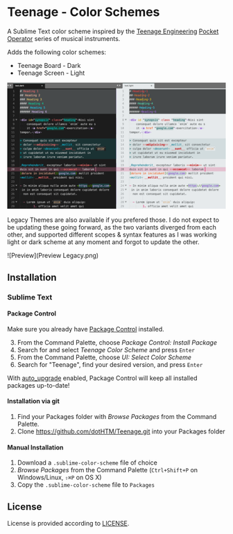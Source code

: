 # Teenage - Color Schemes

A Sublime Text color scheme inspired by the [Teenage Engineering](https://teenage.engineering) [Pocket Operator](https://teenage.engineering/products/po) series of musical instruments.

Adds the following color schemes:

- Teenage Board - Dark
- Teenage Screen - Light

![Preview](Preview@2x.png)

Legacy Themes are also available if you prefered those. I do not expect to be updating these going forward, as the two variants diverged from each other, and supported different scopes & syntax features as I was working light or dark scheme at any moment and forgot to update the other.

![Preview](Preview Legacy.png)

## Installation

### Sublime Text

#### Package Control

Make sure you already have [Package Control](http://wbond.net/sublime_packages/package_control/) installed.

3. From the Command Palette, choose *Package Control: Install Package*
4. Search for and select *Teenage Color Scheme* and press `Enter`
5. From the Command Palette, choose *UI: Select Color Scheme*
6. Search for "Teenage", find your desired version, and press `Enter`

With [auto_upgrade](http://wbond.net/sublime_packages/package_control/settings/) enabled, Package Control will keep all installed packages up-to-date!

#### Installation via git

1. Find your Packages folder with *Browse Packages* from the Command Palette.
2. Clone <https://github.com/dotHTM/Teenage.git> into your Packages folder

#### Manual Installation

1. Download a `.sublime-color-scheme` file of choice
2. *Browse Packages* from the Command Palette (`Ctrl+Shift+P` on Windows/Linux, `⇧⌘P` on OS X)
3. Copy the `.sublime-color-scheme` file to `Packages`

## License

License is provided according to [LICENSE](https://github.com/dotHTM/Teenage/blob/master/LICENSE).
